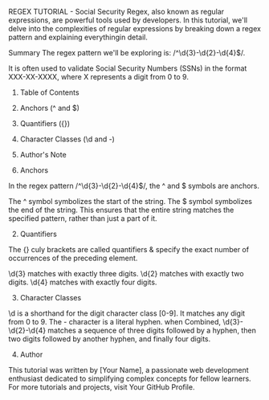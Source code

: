 REGEX TUTORIAL - Social Security
Regex, also known as regular expressions, are powerful tools used by developers. In this tutorial, we'll delve into the complexities of regular expressions by breaking down a regex pattern and explaining everythingin detail.

Summary
The regex pattern we'll be exploring is: /^\d{3}-\d{2}-\d{4}$/.

It is often used to validate Social Security Numbers (SSNs) in the format XXX-XX-XXXX, where X represents a digit from 0 to 9.

1. Table of Contents
2. Anchors (^ and $)
3. Quantifiers ({})
4. Character Classes (\d and -)
5. Author's Note

1. Anchors 

In the regex pattern /^\d{3}-\d{2}-\d{4}$/, the ^ and $ symbols are anchors.

The ^ symbol symbolizes the start of the string.
The $ symbol symbolizes the end of the string.
This ensures that the entire string matches the specified pattern, rather than just a part of it.

2. Quantifiers 

The {} culy brackets are called quantifiers & specify the exact number of occurrences of the preceding element.

\d{3} matches with exactly three digits.
\d{2} matches with exactly two digits.
\d{4} matches with exactly four digits.

3. Character Classes 

\d is a shorthand for the digit character class [0-9]. It matches any digit from 0 to 9.
The - character is a literal hyphen.
when Combined, \d{3}-\d{2}-\d{4} matches a sequence of three digits followed by a hyphen, then two digits followed by another hyphen, and finally four digits.

4. Author

This tutorial was written by [Your Name], a passionate web development enthusiast dedicated to simplifying complex concepts for fellow learners. For more tutorials and projects, visit Your GitHub Profile.